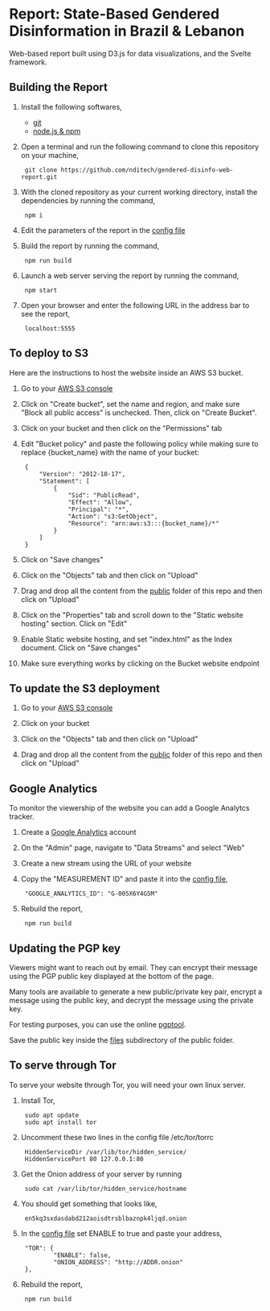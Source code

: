 # Report: State-Based Gendered Disinformation in Brazil & Lebanon

Web-based report built using D3.js for data visualizations, and the Svelte framework.


## Building the Report

1. Install the following softwares,

    - [git](https://github.com/git-guides/install-git)
    - [node.js & npm](https://nodejs.org/en/download/)


2. Open a terminal and run the following command to clone this repository on your machine,

        git clone https://github.com/nditech/gendered-disinfo-web-report.git


3. With the cloned repository as your current working directory, install the dependencies by running the command,

        npm i 

4. Edit the parameters of the report in the [config file](./src/config.json)

5. Build the report by running the command,

        npm run build

6. Launch a web server serving the report by running the command, 

        npm start

7. Open your browser and enter the following URL in the address bar to see the report,

        localhost:5555


## To deploy to S3

Here are the instructions to host the website inside an AWS S3 bucket.

1. Go to your [AWS S3 console](https://s3.console.aws.amazon.com/)

2. Click on "Create bucket", set the name and region, and make sure "Block all public access" is unchecked. Then, click on "Create Bucket".

3. Click on your bucket and then click on the "Permissions" tab

4. Edit "Bucket policy" and paste the following policy while making sure to replace {bucket_name} with the name of your bucket:

        {
            "Version": "2012-10-17",
            "Statement": [
                {
                    "Sid": "PublicRead",
                    "Effect": "Allow",
                    "Principal": "*",
                    "Action": "s3:GetObject",
                    "Resource": "arn:aws:s3:::{bucket_name}/*"
                }
            ]
        }

5. Click on "Save changes"

6. Click on the "Objects" tab and then click on "Upload"

7. Drag and drop all the content from the [public](./public/) folder of this repo and then click on "Upload"

8. Click on the "Properties" tab and scroll down to the "Static website hosting" section. Click on "Edit"

9. Enable Static website hosting, and set "index.html" as the Index document. Click on "Save changes"

10. Make sure everything works by clicking on the Bucket website endpoint


## To update the S3 deployment

1. Go to your [AWS S3 console](https://s3.console.aws.amazon.com/)

2. Click on your bucket

3. Click on the "Objects" tab and then click on "Upload"

4. Drag and drop all the content from the [public](./public/) folder of this repo and then click on "Upload"


## Google Analytics

To monitor the viewership of the website you can add a Google Analytcs tracker. 

1. Create a [Google Analytics](https://analytics.google.com/analytics/web/provision/#/provision) account

2. On the "Admin" page, navigate to "Data Streams" and select "Web"

3. Create a new stream using the URL of your website

4. Copy the "MEASUREMENT ID" and paste it into the [config file](./src/config.json),

        "GOOGLE_ANALYTICS_ID": "G-005X6Y4G5M"

5. Rebuild the report, 

        npm run build
        

## Updating the PGP key

Viewers might want to reach out by email. They can encrypt their message using the PGP public key displayed at 
the bottom of the page. 

Many tools are available to generate a new public/private key pair, encrypt a message using the public key, and 
decrypt the message using the private key. 

For testing purposes, you can use the online [pgptool](https://pgptool.org/). 

Save the public key inside the [files](./public/assets/files/pgp.pub.txt) subdirectory of the public folder.


## To serve through Tor

To serve your website through Tor, you will need your own linux server. 

1. Install Tor,

        sudo apt update
        sudo apt install tor


2. Uncomment these two lines in the config file /etc/tor/torrc

        HiddenServiceDir /var/lib/tor/hidden_service/
        HiddenServicePort 80 127.0.0.1:80

3. Get the Onion address of your server by running

        sudo cat /var/lib/tor/hidden_service/hostname

4. You should get something that looks like,

        en5kq3sxdasdabd212aoisdtrsblbaznpk4ljqd.onion

5. In the [config file](./src/config.json) set ENABLE to true and paste your address,

        "TOR": {
                "ENABLE": false,
                "ONION_ADDRESS": "http://ADDR.onion"
        },

6. Rebuild the report, 

        npm run build
